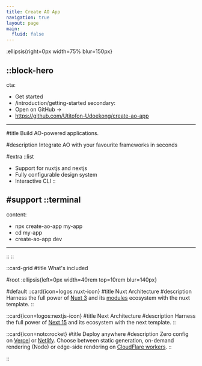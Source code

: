 ```yaml
---
title: Create AO App
navigation: true
layout: page
main:
  fluid: false
---
```


:ellipsis{right=0px width=75% blur=150px}

::block-hero
---
cta:
  - Get started
  - /introduction/getting-started
secondary:
  - Open on GitHub →
  - https://github.com/Utitofon-Udoekong/create-ao-app
---

#title
Build AO-powered applications.

#description
Integrate AO with your favourite frameworks in seconds

#extra
  ::list
  - Support for nuxtjs and nextjs
  - Fully configurable design system
  - Interactive CLI
  ::

#support
  ::terminal
  ---
  content:
  - npx create-ao-app my-app
  - cd my-app
  - create-ao-app dev
  ---
  ::
::

::card-grid
#title
What's included

#root
:ellipsis{left=0px width=40rem top=10rem blur=140px}

#default
  ::card{icon=logos:nuxt-icon}
  #title
  Nuxt Architecture
  #description
  Harness the full power of [Nuxt 3](https://v3.nuxtjs.org) and its [modules](https://modules.nuxtjs.org) ecosystem with the nuxt template.
  ::

  ::card{icon=logos:nextjs-icon}
  #title
  Next Architecture
  #description
  Harness the full power of [Next 15](https://nextjs.org/) and its ecosystem with the next template.
  ::

  ::card{icon=noto:rocket}
  #title
  Deploy anywhere
  #description
  Zero config on [Vercel](https://vercel.com) or [Netlify](https://netlify.com). Choose between static generation, on-demand rendering (Node) or edge-side rendering on [CloudFlare workers](https://workers.cloudflare.com).
  ::

::
